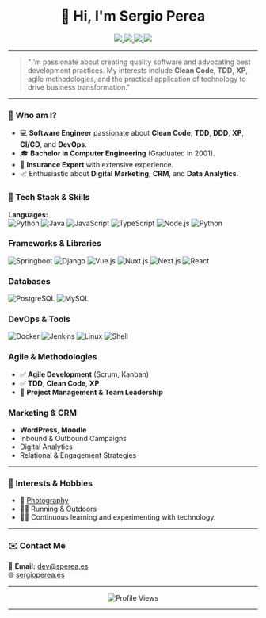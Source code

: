 <link rel="me" href="https://mastodon.social/@sperea" />

<h1 align="center">👋 Hi, I'm Sergio Perea</h1>

<p align="center">
  <a href="https://www.sergioperea.es">
    <img src="https://img.shields.io/badge/blog-sergioperea.es-red?style=for-the-badge">
  </a>
  <a href="https://www.linkedin.com/in/sergperea/">
    <img src="https://img.shields.io/badge/linkedin-sergperea-blue?style=for-the-badge&logo=linkedin">
  </a>
  <a href="https://mastodon.social/@sperea" rel="me nofollow">
    <img src="https://img.shields.io/badge/mastodon-@sperea-purple?style=for-the-badge&logo=mastodon"> 
  </a>
  <a href="https://mastodon.social/@sperea" rel="me nofollow">
  <img src="https://img.shields.io/badge/Bluesky-0285FF?style=for-the-badge&logo=Bluesky&logoColor=white">
    </a>
</p>

---

> "I’m passionate about creating quality software and advocating best development practices. My interests include **Clean Code**, **TDD**, **XP**, agile methodologies, and the practical application of technology to drive business transformation."

---

### 🚀 **Who am I?**

- 💻 **Software Engineer** passionate about **Clean Code**, **TDD**, **DDD**, **XP**, **CI/CD**, and **DevOps**.
- 🎓 **Bachelor in Computer Engineering** (Graduated in 2001).
- 💼 **Insurance Expert** with extensive experience.
- 📈 Enthusiastic about **Digital Marketing**, **CRM**, and **Data Analytics**.

### 🔧 **Tech Stack & Skills**

**Languages:**  
![Python](https://img.shields.io/badge/Python-3776AB?style=flat-square&logo=python&logoColor=white)
![Java](https://img.shields.io/badge/Java-ED8B00?style=flat&logo=java&logoColor=white)
![JavaScript](https://img.shields.io/badge/JavaScript-F7DF1E?style=flat-square&logo=javascript&logoColor=black)
![TypeScript](https://img.shields.io/badge/TypeScript-007ACC?style=flat-square&logo=typescript&logoColor=white)
![Node.js](https://img.shields.io/badge/Node.js-339933?style=flat-square&logo=node.js&logoColor=white)
![Python](https://img.shields.io/badge/Python-3776AB?style=flat-square&logo=python&logoColor=white)

### **Frameworks & Libraries**

![Springboot](https://img.shields.io/badge/SpringBoot-092E20?style=flat-square&logo=spring&logoColor=green)
![Django](https://img.shields.io/badge/Django-092E20?style=flat-square&logo=django&logoColor=white)
![Vue.js](https://img.shields.io/badge/Vue.js-4FC08D?style=flat-square&logo=vue.js&logoColor=white)
![Nuxt.js](https://img.shields.io/badge/Nuxt.js-00DC82?style=flat-square&logo=nuxtdotjs&logoColor=white)
![Next.js](https://img.shields.io/badge/Next.js-000000?style=flat-square&logo=nextdotjs&logoColor=white)
![React](https://img.shields.io/badge/React-61DAFB?style=flat-square&logo=react&logoColor=black)

### **Databases**

![PostgreSQL](https://img.shields.io/badge/PostgreSQL-4169E1?style=flat-square&logo=postgresql&logoColor=white)
![MySQL](https://img.shields.io/badge/MySQL-4479A1?style=flat-square&logo=mysql&logoColor=white)

### **DevOps & Tools**

![Docker](https://img.shields.io/badge/Docker-2496ED?style=flat-square&logo=docker&logoColor=white)
![Jenkins](https://img.shields.io/badge/Jenkins-D24939?style=flat-square&logo=jenkins&logoColor=white)
![Linux](https://img.shields.io/badge/Linux-FCC624?style=flat-square&logo=linux&logoColor=black)
![Shell](https://img.shields.io/badge/Shell_Scripting-121011?style=flat-square&logo=gnu-bash&logoColor=white)

### **Agile & Methodologies**

- ✅ **Agile Development** (Scrum, Kanban)
- ✅ **TDD**, **Clean Code**, **XP**
- 🚀 **Project Management & Team Leadership**

### **Marketing & CRM**

- **WordPress**, **Moodle**
- Inbound & Outbound Campaigns
- Digital Analytics
- Relational & Engagement Strategies

---

### 🚀 **Interests & Hobbies**
- 📸 [Photography](https://www.sergioperea.es)
- 🏃‍♂️ Running & Outdoors
- 🧑‍💻 Continuous learning and experimenting with technology.

---

### ✉️ **Contact Me**
📩 **Email:** [dev@sperea.es](mailto:sergio@sperea.es)  
🌐 [sergioperea.es](https://sperea.es)

---

<p align="center">
  <img src="https://komarev.com/ghpvc/?username=sperea" alt="Profile Views" />
</p>

<link rel="me" href="https://masto.es/@sperea" />

---

